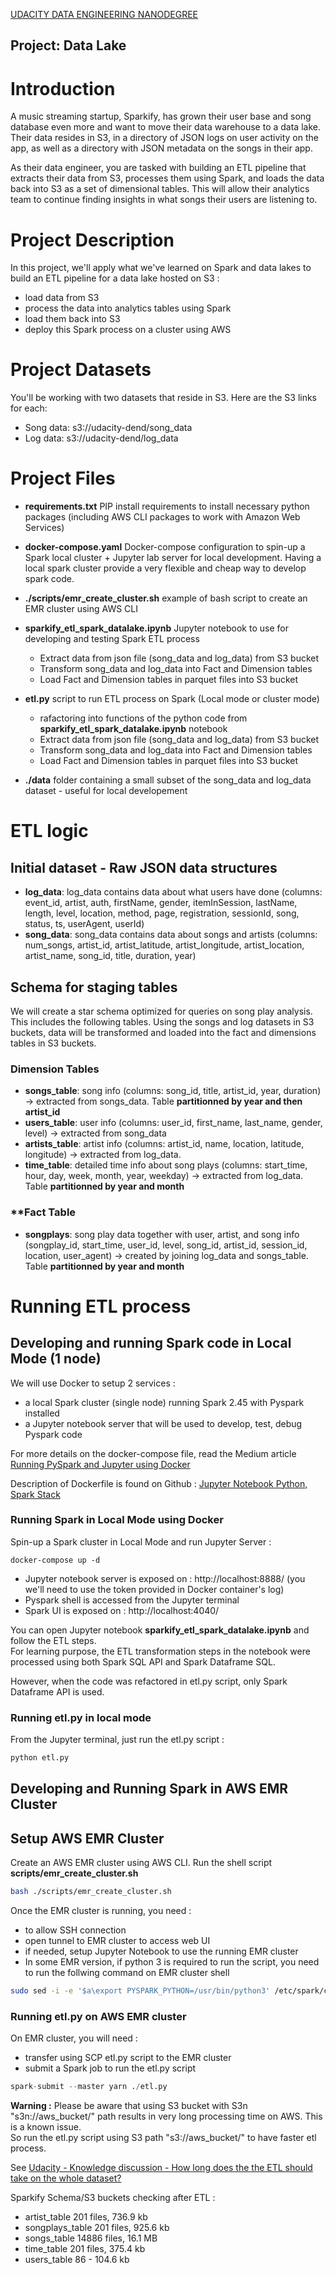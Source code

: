 [UDACITY DATA ENGINEERING NANODEGREE](https://classroom.udacity.com/nanodegrees)

Project: Data Lake
----

# **Introduction**

A music streaming startup, Sparkify, has grown their user base and song database even more and want to move their data warehouse to a data lake. Their data resides in S3, in a directory of JSON logs on user activity on the app, as well as a directory with JSON metadata on the songs in their app.

As their data engineer, you are tasked with building an ETL pipeline that extracts their data from S3, processes them using Spark, and loads the data back into S3 as a set of dimensional tables. This will allow their analytics team to continue finding insights in what songs their users are listening to.

# **Project Description**
In this project, we'll apply what we've learned on Spark and data lakes to build an ETL pipeline for a data lake hosted on S3 :  
- load data from S3  
- process the data into analytics tables using Spark  
- load them back into S3  
- deploy this Spark process on a cluster using AWS  

# **Project Datasets**
You'll be working with two datasets that reside in S3. Here are the S3 links for each:

- Song data: s3://udacity-dend/song_data
- Log data: s3://udacity-dend/log_data

# **Project Files**

- **requirements.txt** PIP install requirements to install necessary python packages  (including AWS CLI packages to work with Amazon Web Services)

- **docker-compose.yaml** Docker-compose configuration to spin-up a Spark local cluster + Jupyter lab server for local development. Having a local spark cluster provide a very flexible and cheap way to develop spark code.  

- **./scripts/emr_create_cluster.sh** example of bash script to create an EMR cluster using AWS CLI

- **sparkify_etl_spark_datalake.ipynb** Jupyter notebook to use for developing and testing Spark ETL process
    - Extract data from json file (song_data and log_data) from S3 bucket
    - Transform song_data and log_data into Fact and Dimension tables
    - Load Fact and Dimension tables in parquet files into S3 bucket

- **etl.py** script to run ETL process on Spark (Local mode or cluster mode)
    - rafactoring into functions of the python code from **sparkify_etl_spark_datalake.ipynb** notebook
    - Extract data from json file (song_data and log_data) from S3 bucket
    - Transform song_data and log_data into Fact and Dimension tables
    - Load Fact and Dimension tables in parquet files into S3 bucket  

- **./data** folder containing a small subset of the song_data and log_data dataset - useful for local developement

# **ETL logic**

## **Initial dataset - Raw JSON data structures**

- **log_data**: log_data contains data about what users have done (columns: event_id, artist, auth, firstName, gender, itemInSession, lastName, length, level, location, method, page, registration, sessionId, song, status, ts, userAgent, userId)
- **song_data**: song_data contains data about songs and artists (columns: num_songs, artist_id, artist_latitude, artist_longitude, artist_location, artist_name, song_id, title, duration, year)

## **Schema for staging tables**

We will create a star schema optimized for queries on song play analysis. This includes the following tables. Using the songs and log datasets in S3 buckets, data will be transformed and loaded into the fact and dimensions tables in S3 buckets.

### **Dimension Tables**

- **songs_table**: song info (columns: song_id, title, artist_id, year, duration) -> extracted from songs_data. Table **partitionned by year and then artist_id**
- **users_table**: user info (columns: user_id, first_name, last_name, gender, level) -> extracted from song_data
- **artists_table**: artist info (columns: artist_id, name, location, latitude, longitude) -> extracted from log_data.
- **time_table**: detailed time info about song plays (columns: start_time, hour, day, week, month, year, weekday) -> extracted from log_data. Table **partitionned by year and month**

### **Fact Table

- **songplays**: song play data together with user, artist, and song info (songplay_id, start_time, user_id, level, song_id, artist_id, session_id, location, user_agent) -> created by joining log_data and songs_table. Table **partitionned by year and month**

# **Running ETL process**

## **Developing and running Spark code in Local Mode (1 node)**

We will use Docker to setup 2 services :  
- a local Spark cluster (single node) running Spark 2.45 with Pyspark installed
- a Jupyter notebook server that will be used to develop, test, debug Pyspark code

For more details on the docker-compose file, read the Medium article [Running PySpark and Jupyter using Docker](https://blog.k2datascience.com/running-pyspark-with-jupyter-using-docker-61ca0aa7da6b)

Description of Dockerfile is found on Github : [Jupyter Notebook Python, Spark Stack](https://github.com/jupyter/docker-stacks/tree/master/pyspark-notebook)


### **Running Spark in Local Mode using Docker**

Spin-up a Spark cluster in Local Mode and run Jupyter Server :

```docker
docker-compose up -d
```

- Jupyter notebook server is exposed on : http://localhost:8888/ (you we'll need to use the token provided in Docker container's log)  
- Pyspark shell is accessed from the Jupyter terminal  
- Spark UI is exposed on : http://localhost:4040/  

You can open Jupyter notebook **sparkify_etl_spark_datalake.ipynb** and follow the ETL steps.  
For learning purpose, the ETL transformation steps in the notebook were processed using both Spark SQL API and Spark Dataframe SQL.

However, when the code was refactored in etl.py script, only Spark Dataframe API is used.

### **Running etl.py in local mode**

From the Jupyter terminal, just run the etl.py script :
```python
python etl.py
```

## **Developing and Running Spark in AWS EMR Cluster**

## **Setup AWS EMR Cluster**

Create an AWS EMR cluster using AWS CLI. Run the shell script **scripts/emr_create_cluster.sh**
```bash
bash ./scripts/emr_create_cluster.sh
```
Once the EMR cluster is running, you need :  
- to allow SSH connection  
- open tunnel to EMR cluster to access web UI
- if needed, setup Jupyter Notebook to use the running EMR cluster
- In some EMR version, if python 3 is required to run the script, you need to run the follwing command on EMR cluster shell
```bash
sudo sed -i -e '$a\export PYSPARK_PYTHON=/usr/bin/python3' /etc/spark/conf/spark-env.sh
```

### **Running etl.py on AWS EMR cluster**

On EMR cluster, you will need :  
- transfer using SCP etl.py script to the EMR cluster
- submit a Spark job to run the etl.py script
```python
spark-submit --master yarn ./etl.py
```

**Warning :** Please be aware that using S3 bucket with S3n "s3n://aws_bucket/" path results in very long processing time on AWS. This is a known issue.  
So run the etl.py script using S3 path "s3://aws_bucket/" to have faster etl process.

See [Udacity - Knowledge discussion - How long does the the ETL should take on the whole dataset?](https://knowledge.udacity.com/questions/172931)

Sparkify Schema/S3 buckets checking after ETL :

- artist_table 201 files, 736.9 kb
- songplays_table 201 files, 925.6 kb
- songs_table 14886 files, 16.1 MB
- time_table 201 files, 375.4 kb
- users_table 86 - 104.6 kb

